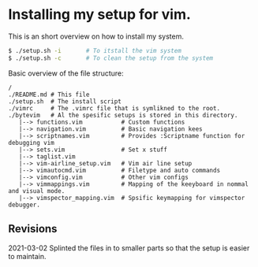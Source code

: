 # Installing my setup for vim.
This is an short overview on how to install my system.
``` BASH
$ ./setup.sh -i       # To itstall the vim system
$ ./setup.sh -c       # To clean the setup from the system
```

Basic overview of the file structure:
```
/
./README.md # This file
./setup.sh  # The install script
./vimrc     # The .vimrc file that is symlikned to the root.
./bytevim   # Al the spesific setups is stored in this directory.
   |--> functions.vim           # Custom functions
   |--> navigation.vim          # Basic navigation kees
   |--> scriptnames.vim         # Provides :Scriptname function for debugging vim
   |--> sets.vim                # Set x stuff
   |--> taglist.vim
   |--> vim-airline_setup.vim   # Vim air line setup
   |--> vimautocmd.vim          # Filetype and auto commands
   |--> vimconfig.vim           # Other vim configs
   |--> vimmappings.vim         # Mapping of the keeyboard in nommal and visual mode.
   |--> vimspector_mapping.vim  # Spsific keymapping for vimspector debugger.
```
## Revisions
2021-03-02
Splinted the files in to smaller parts so that the setup is easier to maintain.
